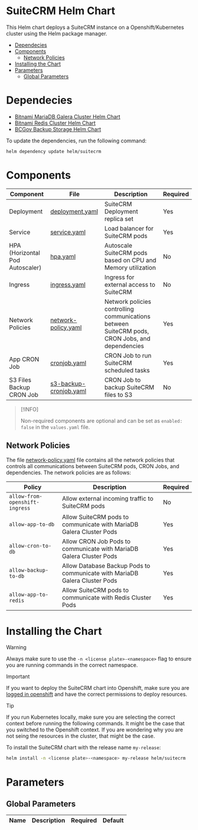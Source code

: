 <h1>SuiteCRM Helm Chart</h1>

This Helm chart deploys a SuiteCRM instance on a Openshift/Kubernetes cluster using the Helm package manager.

- [Dependecies](#dependecies)
- [Components](#components)
  - [Network Policies](#network-policies)
- [Installing the Chart](#installing-the-chart)
- [Parameters](#parameters)
  - [Global Parameters](#global-parameters)

# Dependecies

- [Bitnami MariaDB Galera Cluster Helm Chart](https://artifacthub.io/packages/helm/bitnami/mariadb-galera)
- [Bitnami Redis Cluster Helm Chart](https://artifacthub.io/packages/helm/bitnami/redis-cluster)
- [BCGov Backup Storage Helm Chart](https://github.com/bcgov/helm-charts/tree/master/charts/backup-storage)

To update the dependencies, run the following command:

```bash
helm dependency update helm/suitecrm
```

# Components

| Component | File | Description | Required |
| --------- | ---- | ----------- | -------- |
| Deployment | [deployment.yaml](./templates/deployment.yaml) | SuiteCRM Deployment replica set | Yes |
| Service | [service.yaml](./templates/service.yaml) | Load balancer for SuiteCRM pods | Yes |
| HPA (Horizontal Pod Autoscaler) | [hpa.yaml](./templates/hpa.yaml) | Autoscale SuiteCRM pods based on CPU and Memory utilization | No |
| Ingress | [ingress.yaml](./templates/ingress.yaml) | Ingress for external access to SuiteCRM | No |
| Network Policies | [network-policy.yaml](./templates/network-policy.yaml) | Network policies controlling communications between SuiteCRM pods, CRON Jobs, and dependencies | Yes |
| App CRON Job | [cronjob.yaml](./templates/app-cron-job.yaml) | CRON Job to run SuiteCRM scheduled tasks | Yes |
| S3 Files Backup CRON Job | [s3-backup-cronjob.yaml](./templates/s3-file-backup-cron-job.yaml) | CRON Job to backup SuiteCRM files to S3 | No |

> [!INFO]
>
> Non-required components are optional and can be set as `enabled: false` in the `values.yaml` file.

## Network Policies

The file [network-policy.yaml](./templates/network-policy.yaml) file contains all the network policies that controls all communications between SuiteCRM pods, CRON Jobs, and dependencies. The network policies are as follows:

| Policy | Description | Required |
| ------ | ----------- | -------- |
| `allow-from-openshift-ingress` | Allow external incoming traffic to SuiteCRM pods | No |
| `allow-app-to-db` | Allow SuiteCRM pods to communicate with MariaDB Galera Cluster Pods | Yes |
| `allow-cron-to-db` | Allow CRON Job Pods to communicate with MariaDB Galera Cluster Pods | Yes |
| `allow-backup-to-db` | Allow Database Backup Pods to communicate with MariaDB Galera Cluster Pods | Yes |
| `allow-app-to-redis` | Allow SuiteCRM pods to communicate with Redis Cluster Pods | Yes |

# Installing the Chart

> [!WARNING]
>
> Always make sure to use the `-n <license plate>-<namespace>` flag to ensure you are running commands in the correct namespace.

> [!IMPORTANT]
>
> If you want to deploy the SuiteCRM chart into Openshift, make sure you are [logged in openshift](../../README.md#login-to-openshift-using-oc-cli) and have the correct permissions to deploy resources.

> [!TIP]
>
> If you run Kubernetes locally, make sure you are selecting the correct context before running the following commands. It might be the case that you switched to the Openshift context. If you are wondering why you are not seing the resources in the cluster, that might be the case.

To install the SuiteCRM chart with the release name `my-release`:

```bash
helm install -n <license plate>-<namespace> my-release helm/suitecrm
```

# Parameters

## Global Parameters

| Name | Description | Required | Default |
| ---- | ----------- | -------- | ------- |
